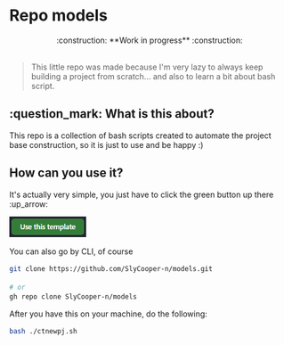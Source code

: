 # Repo models

<div align="center">
:construction: **Work in progress** :construction:
</div>

<br />

> This little repo was made because I'm very lazy to always keep building a project from scratch... and also to learn a bit about bash script.

## :question_mark: What is this about?

This repo is a collection of bash scripts created to automate the project base construction, so it is just to use and be happy :)

## How can you use it?

It's actually very simple, you just have to click the green button up there :up_arrow:

![Use this template](./_docs/use-this-template-btn.png)

You can also go by CLI, of course

```bash
git clone https://github.com/SlyCooper-n/models.git

# or
gh repo clone SlyCooper-n/models
```

After you have this on your machine, do the following:

```bash
bash ./ctnewpj.sh
```
